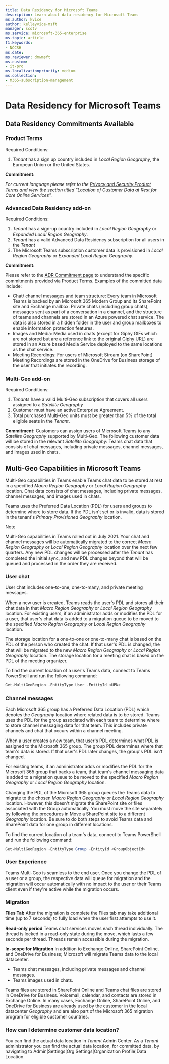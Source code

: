 ```yaml
---
title: Data Residency for Microsoft Teams
description: Learn about data residency for Microsoft Teams
ms.author: kvice
author: kelleyvice-msft
manager: scotv
ms.service: microsoft-365-enterprise
ms.topic: article
f1.keywords:
- NOCSH
ms.date: 
ms.reviewer: dmwmsft
ms.custom:
- it-pro
ms.localizationpriority: medium
ms.collection:
- M365-subscription-management
---
```


# Data Residency for Microsoft Teams

## Data Residency Commitments Available

### Product Terms

Required Conditions:

1. _Tenant_ has a sign up country included in _Local Region Geography_, the European Union or the United States.

**Commitment:**

_For current language please refer to the [Privacy and Security Product Terms](https://www.microsoft.com/licensing/terms/product/PrivacyandSecurityTerms/all) and view the section titled "Location of Customer Data at Rest for Core Online Services"._

### Advanced Data Residency add-on

Required Conditions:

1. _Tenant_ has a sign-up country included in _Local Region Geography_ or _Expanded Local Region Geography_.
1. _Tenant_ has a valid Advanced Data Residency subscription for all users in the _Tenant_
1. The Microsoft Teams subscription customer data is provisioned in _Local Region Geography_ or _Expanded Local Region Geography_.

**Commitment:**

Please refer to the [ADR Commitment page](m365-dr-commitments.md#microsoft-teams) to understand the specific commitments provided via Product Terms.  Examples of the committed data include:

- Chat/ channel messages and team structure: Every team in Microsoft Teams is backed by an Microsoft 365 Modern Group and its SharePoint site and Exchange mailbox. Private chats (including group chats), messages sent as part of a conversation in a channel, and the structure of teams and channels are stored in an Azure powered chat service. The data is also stored in a hidden folder in the user and group mailboxes to enable information protection features.  
- Images and Media: Media used in chats (except for Giphy GIFs which are not stored but are a reference link to the original Giphy URL) are stored in an Azure based Media Service deployed to the same locations as the chat service.
- Meeting Recordings: For users of Microsoft Stream (on SharePoint) Meeting Recordings are stored in the OneDrive for Business storage of the user that initiates the recording.

### Multi-Geo add-on

Required Conditions:

1. _Tenants_ have a valid Multi-Geo subscription that covers all users assigned to a _Satellite Geography_
1. Customer must have an active Enterprise Agreement.
1. Total purchased Multi-Geo units must be greater than 5% of the total eligible seats in the _Tenant_.

**Commitment:**
Customers can assign users of Microsoft Teams to any _Satellite Geography_ supported by Multi-Geo. The following customer data will be stored in the relevant _Satellite Geography_: Teams chat data that consists of chat messages, including private messages, channel messages, and images used in chats.

## Multi-Geo Capabilities in Microsoft Teams

Multi-Geo capabilities in Teams enable Teams chat data to be stored at rest in a specified _Macro Region Geography_ or _Local Region Geography_ location. Chat data consists of chat messages, including private messages, channel messages, and images used in chats.

Teams uses the Preferred Data Location (PDL) for users and groups to determine where to store data. If the PDL isn't set or is invalid, data is stored in the tenant's _Primary Provisioned Geography_ location.

>[!NOTE]
>Multi-Geo capabilities in Teams rolled out in July 2021. Your chat and channel messages will be automatically migrated to the correct _Macro Region Geography_ or _Local Region Geography_ location over the next few quarters. Any new PDL changes will be processed after the _Tenant_ has completed the initial sync, and new PDL changes beyond that will be queued and processed in the order they are received.

### User chat

User chat includes one-to-one, one-to-many, and private meeting messages.

When a new user is created, Teams reads the user's PDL and stores all their chat data in that _Macro Region Geography_ or _Local Region Geography_ location.
For existing users, if an administrator adds or modifies the PDL for a user, that user's chat data is added to a migration queue to be moved to the specified _Macro Region Geography_ or _Local Region Geography_ location.

The storage location for a one-to-one or one-to-many chat is based on the PDL of the person who created the chat. If that user's PDL is changed, the chat will be migrated to the new _Macro Region Geography_ or _Local Region Geography_ location. The storage location for a meeting chat is based on the PDL of the meeting organizer.

To find the current location of a user's Teams data, connect to Teams PowerShell and run the following command:

```PowerShell
Get-MultiGeoRegion -EntityType User -EntityId <UPN>
```

### Channel messages

Each Microsoft 365 group has a Preferred Data Location (PDL) which denotes the _Geography_ location where related data is to be stored. Teams uses the PDL for the group associated with each team to determine where to store channel messaging data for that team. This includes private channels and chat that occurs within a channel meeting.

When a user creates a new team, that user's PDL determines what PDL is assigned to the Microsoft 365 group. The group PDL determines where that team's data is stored. If that user's PDL later changes, the group's PDL isn't changed.

For existing teams, if an administrator adds or modifies the PDL for the Microsoft 365 group that backs a team, that team's channel messaging data is added to a migration queue to be moved to the specified _Macro Region Geography_ or _Local Region Geography_ location.

Changing the PDL of the Microsoft 365 group queues the Teams data to migrate to the chosen _Macro Region Geography_ or _Local Region Geography_ location. However, this doesn't migrate the SharePoint site or files associated with the Group automatically. You must move the site separately by following the procedures in Move a SharePoint site to a different _Geography_ location. Be sure to do both steps to avoid Teams data and SharePoint data for one group in different locations.

To find the current location of a team's data, connect to Teams PowerShell and run the following command:

```PowerShell
Get-MultiGeoRegion -EntityType Group -EntityId <GroupObjectId>
```

### User Experience

Teams Multi-Geo is seamless to the end user. Once you change the PDL of a user or a group, the respective data will queue for migration and the migration will occur automatically with no impact to the user or their Teams client even if they're active while the migration occurs.

### Migration

**Files Tab**
After the migration is complete the Files tab may take additional time (up to 7 seconds) to fully load when the user first attempts to use it.

**Read-only period**
Teams chat services moves each thread individually. The thread is locked in a read-only state during the move, which lasts a few seconds per thread. Threads remain accessible during the migration.

**In-scope for Migration**
In addition to Exchange Online, SharePoint Online, and OneDrive for Business; Microsoft will migrate Teams data to the local datacenter.

- Teams chat messages, including private messages and channel messages.
- Teams images used in chats.

Teams files are stored in SharePoint Online and Teams chat files are stored in OneDrive for Business. Voicemail, calendar, and contacts are stored in Exchange Online. In many cases, Exchange Online, SharePoint Online, and OneDrive for Business are already used by the customer in the local datacenter _Geography_ and are also part of the Microsoft 365 migration program for eligible customer countries.

### How can I determine customer data location?
You can find the actual data location in _Tenant_ Admin Center. As a _Tenant_ administrator you can find the actual data location, for committed data, by navigating to Admin|Settings|Org Settings|Organization Profile|Data Location.
